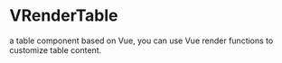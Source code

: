 # VRenderTable

a table component based on Vue, you can use Vue render functions to customize table content.
